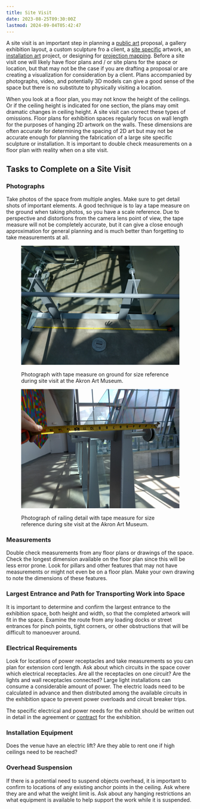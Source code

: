 ```yaml
---
title: Site Visit
date: 2023-08-25T09:30:00Z
lastmod: 2024-09-04T05:42:47
---
```


A site visit is an important step in planning a [public art](./public-art.md) proposal, a gallery exhibition layout, a custom sculpture fro a client, a [site specific](./site-specific.md) artwork, an [installation art](./installation-art.md) project, or designing for [projection mapping](../video/projection-mapping-basics.md). Before a site visit one will likely have floor plans and / or site plans for the space or location, but that may not be the case if you are drafting a proposal or are creating a visualization for consideration by a client. Plans accompanied by photographs, video, and potentially 3D models can give a good sense of the space but there is no substitute to physically visiting a location.

When you look at a floor plan, you may not know the height of the ceilings. Or if the ceiling height is indicated for one section, the plans may omit dramatic changes in ceiling height. A site visit can correct these types of omissions. Floor plans for exhibition spaces regularly focus on wall length for the purposes of hanging 2D artwork on the walls. These dimensions are often accurate for determining the spacing of 2D art but may not be accurate enough for planning the fabrication of a large site specific sculpture or installation. It is important to double check measurements on a floor plan with reality when on a site visit.

## Tasks to Complete on a Site Visit

### Photographs

Take photos of the space from multiple angles. Make sure to get detail shots of important elements. A good technique is to lay a tape measure on the ground when taking photos, so you have a scale reference. Due to perspective and distortions from the camera lens point of view, the tape measure will not be completely accurate, but it can give a close enough approximation for general planning and is much better than forgetting to take measurements at all.

<div class="gallery-grid">

<figure>

[![Akron Art Museum Site Visit](./attachments/2016-tape-measure-on-ground-site-visit-Akron-Art-Museum.jpg)](./attachments/2016-tape-measure-on-ground-site-visit-Akron-Art-Museum.jpg)

<figcaption>

Photograph with tape measure on ground for size reference during site visit at the Akron Art Museum.

</figcaption>

</figure>

<figure>

[![Akron Art Museum Site Visit detail measurement](./attachments/2016-tape-measure-with-railing-detail-shot-Akron-Art-Museum.jpg)](./attachments/2016-tape-measure-with-railing-detail-shot-Akron-Art-Museum.jpg)

<figcaption>

Photograph of railing detail with tape measure for size reference during site visit at the Akron Art Museum.

</figcaption>

</figure>

</div>

### Measurements

Double check measurements from any floor plans or drawings of the space. Check the longest dimension available on the floor plan since this will be less error prone. Look for pillars and other features that may not have measurements or might not even be on a floor plan. Make your own drawing to note the dimensions of these features.

### Largest Entrance and Path for Transporting Work into Space

It is important to determine and confirm the largest entrance to the exhibition space, both height and width, so that the completed artwork will fit in the space. Examine the route from any loading docks or street entrances for pinch points, tight corners, or other obstructions that will be difficult to manoeuver around.

### Electrical Requirements

Look for locations of power receptacles and take measurements so you can plan for extension cord length. Ask about which circuits in the space cover which electrical receptacles. Are all the receptacles on one circuit? Are the lights and wall receptacles connected? Large light installations can consume a considerable amount of power. The electric loads need to be calculated in advance and then distributed among the available circuits in the exhibition space to prevent power overloads and circuit breaker trips.

The specific electrical and power needs for the exhibit should be written out in detail in the agreement or [contract](../art-faq/contracts-for-artists.md) for the exhibition.

### Installation Equipment

Does the venue have an electric lift? Are they able to rent one if high ceilings need to be reached?

### Overhead Suspension

If there is a potential need to suspend objects overhead, it is important to confirm to locations of any existing anchor points in the ceiling. Ask where they are and what the weight limit is. Ask about any hanging restrictions an what equipment is available to help support the work while it is suspended.
